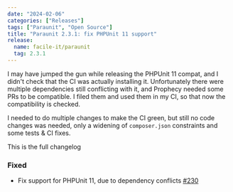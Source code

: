```yaml
---
date: "2024-02-06"
categories: ["Releases"]
tags: ["Paraunit", "Open Source"]
title: "Paraunit 2.3.1: fix PHPUnit 11 support"
release:
  name: facile-it/paraunit
  tag: 2.3.1
---
```


I may have jumped the gun while releasing the PHPUnit 11 compat, and I didn't check that the CI was actually installing it. Unfortunately there were multiple dependencies still conflicting with it, and Prophecy needed some PRs to be compatible. I filed them and used them in my CI, so that now the compatibility is checked.

I needed to do multiple changes to make the CI green, but still no code changes was needed, only a widening of `composer.json` constraints and some tests & CI fixes.

<!--more-->
This is the full changelog

### Fixed
* Fix support for PHPUnit 11, due to dependency conflicts [#230](https://github.com/facile-it/paraunit/pull/230)
